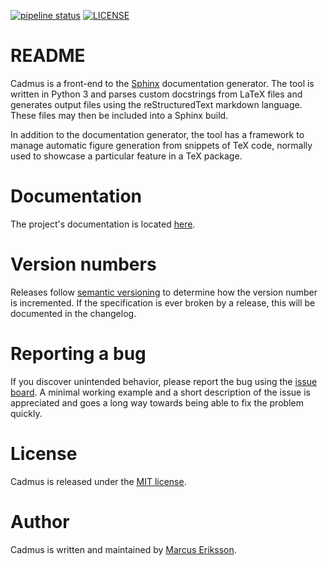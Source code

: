 [![pipeline status](https://gitlab.com/sthenic/cadmus/badges/master/pipeline.svg)](https://gitlab.com/sthenic/cadmus/commits/master)
[![LICENSE](https://img.shields.io/badge/license-MIT-blue.svg?style=flat-square)]()

# README

Cadmus is a front-end to the [Sphinx](http://www.sphinx-doc.org/en/stable/) documentation generator. The tool is written in Python 3 and parses custom docstrings from LaTeX files and generates output files using the reStructuredText markdown language. These files may then be included into a Sphinx build.

In addition to the documentation generator, the tool has a framework to manage automatic figure generation from snippets of TeX code, normally used to showcase a particular feature in a TeX package.

# Documentation

The project's documentation is located [here](https://sthenic.gitlab.io/cadmus).

# Version numbers

Releases follow [semantic versioning](https://semver.org/) to determine how the version number is incremented. If the specification is ever broken by a release, this will be documented in the changelog.

# Reporting a bug

If you discover unintended behavior, please report the bug using the [issue board](https://gitlab.com/sthenic/cadmus/issues). A minimal working example and a short description of the issue is appreciated and goes a long way towards being able to fix the problem quickly.

# License

Cadmus is released under the [MIT license](https://opensource.org/licenses/MIT).

# Author

Cadmus is written and maintained by [Marcus Eriksson](mailto:marcus.jr.eriksson@gmail.com).
